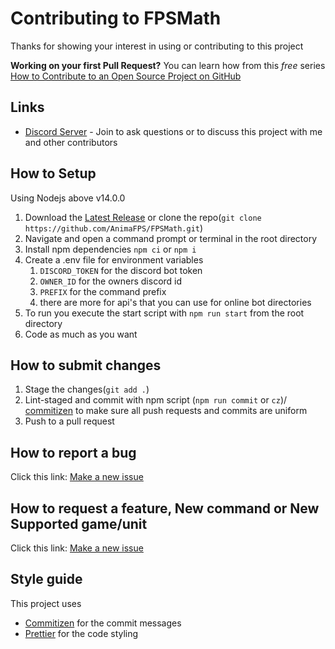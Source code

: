# Contributing to FPSMath

Thanks for showing your interest in using or contributing to this project

**Working on your first Pull Request?** You can learn how from this _free_ series [How to Contribute to an Open Source Project on GitHub](https://kcd.im/pull-request)

## Links

- [Discord Server](https://discord.gg/Bg2gNT35s9) - Join to ask questions or to discuss this project with me and other contributors

## How to Setup

Using Nodejs above v14.0.0

1. Download the [Latest Release](https://github.com/AnimaFPS/fpsmath/releases/latest) or clone the repo(`git clone https://github.com/AnimaFPS/FPSMath.git`)
2. Navigate and open a command prompt or terminal in the root directory
3. Install npm dependencies `npm ci` or `npm i`
4. Create a .env file for environment variables
   1. `DISCORD_TOKEN` for the discord bot token
   2. `OWNER_ID` for the owners discord id
   3. `PREFIX` for the command prefix
   4. there are more for api's that you can use for online bot directories
5. To run you execute the start script with `npm run start` from the root directory
6. Code as much as you want

## How to submit changes

1. Stage the changes(`git add .`)
2. Lint-staged and commit with npm script (`npm run commit` or `cz`)/ [commitizen](https://https://github.com/commitizen/cz-cli) to make sure all push requests and commits are uniform
3. Push to a pull request

## How to report a bug

Click this link: [Make a new issue](https://github.com/AnimaFPS/fpsmath/issues/new?assignees=&labels=&template=bug_report.md&title=)

## How to request a feature, New command or New Supported game/unit

Click this link: [Make a new issue](https://github.com/AnimaFPS/fpsmath/issues/new?assignees=&labels=&template=feature_request.md&title=)

## Style guide

This project uses

- [Commitizen](https://https://github.com/commitizen/cz-cli) for the commit messages
- [Prettier](https://prettier.io/) for the code styling
